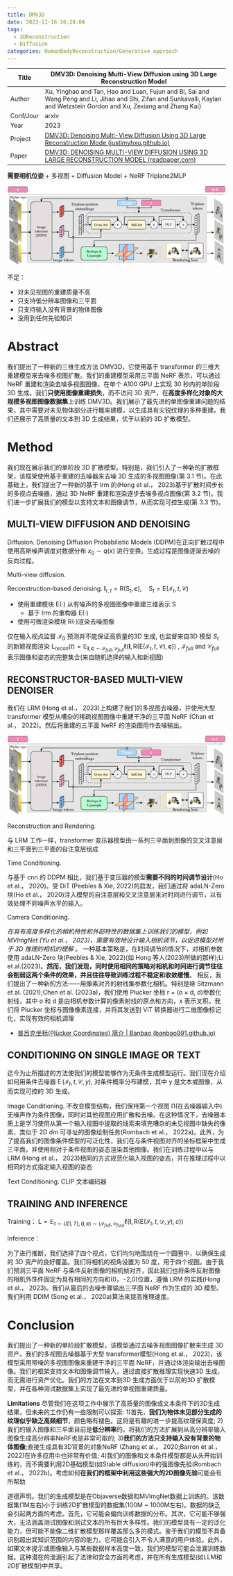 ```yaml
---
title: DMV3D
date: 2023-11-16 16:20:04
tags:
  - 3DReconstruction
  - Diffusion
categories: HumanBodyReconstruction/Generative approach
---
```


| Title     | DMV3D: Denoising Multi-View Diffusion using 3D Large Reconstruction Model                                                                                                  |
| --------- | -------------------------------------------------------------------------------------------------------------------------------------------------------------------------- |
| Author    | Xu, Yinghao and Tan, Hao and Luan, Fujun and Bi, Sai and Wang Peng and Li, Jihao and Shi, Zifan and Sunkavalli, Kaylan and Wetzstein Gordon and Xu, Zexiang and Zhang Kai} |
| Conf/Jour | arxiv                                                                                                                                                                      |
| Year      | 2023                                                                                                                                                                       |
| Project   | [DMV3D: Denoising Multi-View Diffusion Using 3D Large Reconstruction Mode (justimyhxu.github.io)](https://justimyhxu.github.io/projects/dmv3d/)                            |
| Paper     | [DMV3D: DENOISING MULTI-VIEW DIFFUSION USING 3D LARGE RECONSTRUCTION MODEL (readpaper.com)](https://readpaper.com/pdf-annotate/note?pdfId=2051819500442962176&noteId=2052104116852710656)                                                                                                                                                                           |

**需要相机位姿** + 多视图 + Diffusion Model + NeRF Triplane2MLP

![image.png|666](https://raw.githubusercontent.com/qiyun71/Blog_images/main/pictures20231116161909.png)

不足：
- 对未见视图的重建质量不高
- 只支持低分辨率图像和三平面
- 只支持输入没有背景的物体图像
- 没用到任何先验知识

<!-- more -->

# Abstract

我们提出了一种新的三维生成方法 DMV3D，它使用基于 transformer 的三维大重建模型来去噪多视图扩散。我们的重建模型采用三平面 NeRF 表示，可以通过 NeRF 重建和渲染去噪多视图图像，在单个 A100 GPU 上实现 30 秒内的单阶段 3D 生成。我们**只使用图像重建损失**，而不访问 3D 资产，在**高度多样化对象的大规模多视图图像数据集**上训练 DMV3D。我们展示了最先进的单图像重建问题的结果，其中需要对未见物体部分进行概率建模，以生成具有尖锐纹理的多种重建。我们还展示了高质量的文本到 3D 生成结果，优于以前的 3D 扩散模型。

# Method

我们现在展示我们的单阶段 3D 扩散模型。特别是，我们引入了一种新的扩散框架，该框架使用基于重建的去噪器来去噪 3D 生成的多视图图像(第 3.1 节)。在此基础上，我们提出了一种新的基于 lrm 的(Hong et al.， 2023)基于扩散时间步长的多视点去噪器，通过 3D NeRF 重建和渲染逐步去噪多视点图像(第 3.2 节)。我们进一步扩展我们的模型以支持文本和图像调节，从而实现可控生成(第 3.3 节)。
## MULTI-VIEW DIFFUSION AND DENOISING

Diffusion. Denoising Diffusion Probabilistic Models (DDPM)在正向扩散过程中使用高斯噪声调度对数据分布 $x_{0} \sim q(x)$ 进行变换。生成过程是图像逐渐去噪的反向过程。

Multi-view diffusion.

Reconstruction-based denoising. 
$\mathbf{I}_{r,t}=\mathrm{R}(\mathrm{S}_t,\boldsymbol{c}),\quad\mathrm{S}_t=\mathrm{E}(\mathcal{I}_t,t,\mathcal{C})$
- 使用重建模块 E(·) 从有噪声的多视图图像中重建三维表示 S
  - 基于 lrm 的重构器 E(·)
- 使用可微渲染模块 R(·)渲染去噪图像

仅在输入视点监督 $\mathcal{I}_0$ 预测并不能保证高质量的3D 生成, 也监督来自3D 模型 $S_{t}$ 的新颖视图渲染
$\mathrm{L}_{recon}(t)=\mathbb{E}_{\mathbf{I},\boldsymbol{c}\sim\mathcal{I}_{full},\mathcal{C}_{full}}\ell\big(\mathbf{I},\mathrm{R}(\mathrm{E}(\mathcal{I}_t,t,\mathcal{C}),\boldsymbol{c})\big)$ , $\mathcal{I}_{full}\mathrm{~and~}\mathcal{C}_{full}$ 表示图像和姿态的完整集合(来自随机选择的输入和新视图)

## RECONSTRUCTOR-BASED MULTI-VIEW DENOISER

我们在 LRM (Hong et al.， 2023)上构建了我们的多视图去噪器，并使用大型 transformer 模型从嘈杂的稀疏视图图像中重建干净的三平面 NeRF (Chan et al.， 2022)。然后将重建的三平面 NeRF 的渲染图用作去噪输出。

![image.png|666](https://raw.githubusercontent.com/qiyun71/Blog_images/main/pictures20231116161909.png)

Reconstruction and Rendering.

与 LRM 工作一样，transformer 变压器模型由一系列三平面到图像的交叉注意层和三平面到三平面的自注意层组成

Time Conditioning.

与基于 cnn 的 DDPM 相比，我们基于变压器的模型**需要不同的时间调节设计**(Ho et al.， 2020)。受 DiT (Peebles & Xie, 2022)的启发，我们通过将 adaLN-Zero 块(Ho et al.， 2020)注入模型的自注意层和交叉注意层来对时间进行调节，以有效处理不同噪声水平的输入。

Camera Conditioning.

*在具有高度多样化的相机特性和外部特性的数据集上训练我们的模型，例如 MVImgNet (Yu et al.， 2023)，需要有效地设计输入相机调节，以促进模型对用于 3D 推理的相机的理解* 。
一种基本策略是，在时间调节的情况下，对相机参数使用 adaLN-Zero 块(Peebles & Xie, 2022)(如 Hong 等人(2023)所做的那样);Li et al.(2023)。**然而，我们发现，同时使用相同的策略对相机和时间进行调节往往会削弱这两个条件的效果，并且往往导致训练过程不稳定和收敛缓慢**。
相反，我们提出了一种新的方法——用像素对齐的射线集参数化相机。特别是继 Sitzmann et al. (2021);Chen et al. (2023a)，我们使用 Plucker 坐标 r = (o × d, d)参数化射线，其中 o 和 d 是由相机参数计算的像素射线的原点和方向，x 表示叉积。我们将 Plucker 坐标与图像像素连接，并将其发送到 ViT 转换器进行二维图像标记化，实现有效的相机调理
- [普吕克坐标(Plücker Coordinates) 简介 | Banbao (banbao991.github.io)](https://banbao991.github.io/2021/10/07/Math/Pl%C3%BCcker-Coordinates/)

## CONDITIONING ON SINGLE IMAGE OR TEXT

迄今为止所描述的方法使我们的模型能够作为无条件生成模型运行。我们现在介绍如何用条件去噪器 $\operatorname{E}(\mathcal{I}_t,t,\mathcal{C},y),$ 对条件概率分布建模，其中 y 是文本或图像，从而实现可控的 3D 生成。

Image Conditioning.
不改变模型结构，我们保持第一个视图 I1(在去噪器输入中)无噪声作为条件图像，同时对其他视图应用扩散和去噪。在这种情况下，去噪器本质上是学习使用从第一个输入视图中提取的线索来填充嘈杂的未见视图中缺失的像素，类似于 2D dm 可寻址的图像绘制任务(Rombach et al.， 2022a)。此外，为了提高我们的图像条件模型的可泛化性，我们在与条件视图对齐的坐标框架中生成三平面，并使用相对于条件视图的姿态渲染其他图像。我们在训练过程中以与 LRM (Hong et al.， 2023)相同的方式规范化输入视图的姿态，并在推理过程中以相同的方式指定输入视图的姿态

Text Conditioning. 
CLIP 文本编码器

## TRAINING AND INFERENCE

Training：
$\mathrm{L}=\mathbb{E}_{t\sim U[1,T],(\mathbf{I},\boldsymbol{c})\sim(\mathcal{I}_{full},\mathcal{C}_{fuu)}}\ell\big(\mathbf{I},\mathrm{R}(\mathrm{E}(\mathcal{I}_t,t,\mathcal{D},y),c)\big)$

Inference：

为了进行推断，我们选择了四个视点，它们均匀地围绕在一个圆圈中，以确保生成的 3D 资产的良好覆盖。我们将相机的视角设置为 50 度，用于四个视图。由于我们预测三平面 NeRF 与条件反射图像的相机帧对齐，因此我们也将条件反射图像的相机外饰件固定为具有相同的方向和(0，−2,0)位置，遵循 LRM 的实践(Hong et al.， 2023)。我们从最后的去噪步骤输出三平面 NeRF 作为生成的 3D 模型。我们利用 DDIM (Song et al.， 2020a)算法来提高推理速度。

# Conclusion

我们提出了一种新的单阶段扩散模型，该模型通过去噪多视图图像扩散来生成 3D 资产。我们的多视图去噪器基于大型 transformer模型(Hong et al.， 2023)，该模型采用带噪的多视图图像来重建干净的三平面 NeRF，并通过体渲染输出去噪图像。我们的框架支持文本和图像调节输入，通过直接扩散推理实现快速3D 生成，而无需进行资产优化。我们的方法在文本到3D 生成方面优于以前的3D 扩散模型，并在各种测试数据集上实现了最先进的单视图重建质量。

**Limitations**
尽管我们在这项工作中展示了高质量的图像或文本条件下的3D生成结果，但未来的工作仍有一些限制可以探索:
1)首先，**我们为物体未见部分生成的纹理似乎缺乏高频细节**，颜色略有褪色。这将是有趣的进一步提高纹理保真度;
2)我们的输入图像和三平面目前是**低分辨率**的。将我们的方法扩展到从高分辨率输入图像生成高分辨率NeRF也是非常可取的;
3)**我们的方法只支持输入没有背景的物体图像**;直接生成具有3D背景的对象NeRF (Zhang et al.， 2020;Barron et al.， 2022)在许多应用中也非常有价值;
4)我们的图像和文本条件模型都是从头开始训练的，而不需要利用2D基础模型(如Stable diffusion)中的强图像先验(Rombach et al.， 2022b)。考虑如何**在我们的框架中利用这些强大的2D图像先验**可能会有所帮助


道德声明。我们的生成模型是在Objaverse数据和MVImgNet数据上训练的。该数据集(1M左右)小于训练2D扩散模型的数据集(100M ~ 1000M左右)。数据的缺乏会引起两方面的考虑。首先，它可能会偏向训练数据的分布。其次，它可能不够强大，无法涵盖测试图像和测试文本的所有巨大多样性。我们的模型具有一定的泛化能力，但可能不能像二维扩散模型那样覆盖那么多的模式。鉴于我们的模型不具备识别超出其知识范围的内容的能力，它可能会引入不令人满意的用户体验。此外，如果文本提示或图像输入与某些数据样本高度一致，我们的模型可能会泄漏训练数据。这种潜在的泄漏引起了法律和安全方面的考虑，并在所有生成模型(如LLM和2D扩散模型)中共享。


